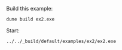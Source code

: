 Build this example:

```sh
dune build ex2.exe
```

<!-- dune build examples/ex2/ex2.exe
-->

Start:

```sh
../../_build/default/examples/ex2/ex2.exe
```

<!-- ./_build/default/examples/ex2/ex2.exe
-->
